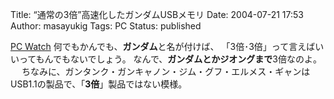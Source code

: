 Title: “通常の3倍”高速化したガンダムUSBメモリ
Date: 2004-07-21 17:53
Author: masayukig
Tags: PC
Status: published

[PC Watch](http://pc.watch.impress.co.jp/docs/2004/0721/iodata2.htm)
何でもかんでも、**ガンダム**と名が付けば、
「3倍･3倍」って言えばいいってもんでもないでしょう。
なんで、**ガンダムとかジオングまで**3倍なのよ。
　
ちなみに、ガンタンク・ガンキャノン・ジム・グフ・エルメス・ギャンは
USB1.1の製品で、「**3倍**」製品ではない模様。
